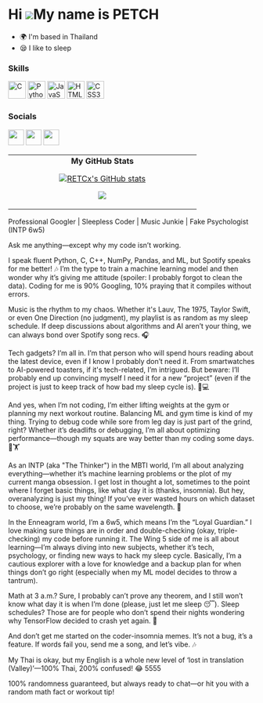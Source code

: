 Hi ![](https://user-images.githubusercontent.com/18350557/176309783-0785949b-9127-417c-8b55-ab5a4333674e.gif)My name is PETCH
=============================================================================================================================

* 🌍  I'm based in Thailand
* 😪  I like to sleep

### Skills
<div>
<p align="left">
<a href="https://docs.microsoft.com/en-us/cpp/?view=msvc-170" target="_blank" rel="noreferrer"><img src="https://raw.githubusercontent.com/danielcranney/readme-generator/main/public/icons/skills/c-colored.svg" width="36" height="36" alt="C" /></a>
<a href="https://www.python.org/" target="_blank" rel="noreferrer"><img src="https://raw.githubusercontent.com/danielcranney/readme-generator/main/public/icons/skills/python-colored.svg" width="36" height="36" alt="Python" /></a>
<a href="https://developer.mozilla.org/en-US/docs/Web/JavaScript" target="_blank" rel="noreferrer"><img src="https://raw.githubusercontent.com/danielcranney/readme-generator/main/public/icons/skills/javascript-colored.svg" width="36" height="36" alt="JavaScript" /></a>
<a href="https://developer.mozilla.org/en-US/docs/Glossary/HTML5" target="_blank" rel="noreferrer"><img src="https://raw.githubusercontent.com/danielcranney/readme-generator/main/public/icons/skills/html5-colored.svg" width="36" height="36" alt="HTML5" /></a>
<a href="https://www.w3.org/TR/CSS/#css" target="_blank" rel="noreferrer"><img src="https://raw.githubusercontent.com/danielcranney/readme-generator/main/public/icons/skills/css3-colored.svg" width="36" height="36" alt="CSS3" /></a>
</p>
<div>

### Socials

<p align="left"> <a href="https://discord.com/users/etcx" target="_blank" rel="noreferrer"><img src="https://raw.githubusercontent.com/danielcranney/readme-generator/main/public/icons/socials/discord.svg" width="32" height="32" /></a> <a href="https://www.github.com/RETCx" target="_blank" rel="noreferrer"><img src="https://raw.githubusercontent.com/danielcranney/readme-generator/main/public/icons/socials/github.svg" width="32" height="32" /></a> <a href="https://www.stackoverflow.com/users/20506941/etc" target="_blank" rel="noreferrer"><img src="https://raw.githubusercontent.com/danielcranney/readme-generator/main/public/icons/socials/stackoverflow.svg" width="32" height="32" /></a></p>





<table border="0" align="center">
<tr border="0">
<td width="50%" align="center">
<b>My GitHub Stats</b>
<p align="left">


<a href="http://www.github.com/RETCx"><img src="https://github-readme-stats.vercel.app/api?username=RETCx&show_icons=true&hide=&count_private=true&title_color=ffffff&text_color=ffffff&icon_color=0891b2&bg_color=1c1917&hide_border=true&show_icons=true" alt="RETCx's GitHub stats" /></a>

<a href="http://www.github.com/RETCx"><img src="https://github-readme-streak-stats.herokuapp.com/?user=RETCx&stroke=ffffff&background=1c1917&ring=ffffff&fire=ffffff&currStreakNum=ffffff&currStreakLabel=ffffff&sideNums=ffffff&sideLabels=ffffff&dates=ffffff&hide_border=true" /></a>


</tr>
</table>


Professional Googler | Sleepless Coder | Music Junkie | Fake Psychologist (INTP 6w5)

Ask me anything—except why my code isn’t working.

I speak fluent Python, C, C++, NumPy, Pandas, and ML, but Spotify speaks for me better! 🎶
I’m the type to train a machine learning model and then wonder why it’s giving me attitude (spoiler: I probably forgot to clean the data). Coding for me is 90% Googling, 10% praying that it compiles without errors.

Music is the rhythm to my chaos. Whether it's Lauv, The 1975, Taylor Swift, or even One Direction (no judgment), my playlist is as random as my sleep schedule. If deep discussions about algorithms and AI aren’t your thing, we can always bond over Spotify song recs. 🎧

Tech gadgets? I’m all in. I’m that person who will spend hours reading about the latest device, even if I know I probably don’t need it. From smartwatches to AI-powered toasters, if it's tech-related, I’m intrigued. But beware: I’ll probably end up convincing myself I need it for a new “project” (even if the project is just to keep track of how bad my sleep cycle is). 📱💻

And yes, when I’m not coding, I’m either lifting weights at the gym or planning my next workout routine. Balancing ML and gym time is kind of my thing. Trying to debug code while sore from leg day is just part of the grind, right? Whether it’s deadlifts or debugging, I’m all about optimizing performance—though my squats are way better than my coding some days. 💪🏋️

As an INTP (aka "The Thinker") in the MBTI world, I’m all about analyzing everything—whether it’s machine learning problems or the plot of my current manga obsession. I get lost in thought a lot, sometimes to the point where I forget basic things, like what day it is (thanks, insomnia). But hey, overanalyzing is just my thing! If you’ve ever wasted hours on which dataset to choose, we’re probably on the same wavelength. 🌌

In the Enneagram world, I’m a 6w5, which means I’m the “Loyal Guardian.” I love making sure things are in order and double-checking (okay, triple-checking) my code before running it. The Wing 5 side of me is all about learning—I’m always diving into new subjects, whether it’s tech, psychology, or finding new ways to hack my sleep cycle. Basically, I’m a cautious explorer with a love for knowledge and a backup plan for when things don’t go right (especially when my ML model decides to throw a tantrum).

Math at 3 a.m.? Sure, I probably can’t prove any theorem, and I still won’t know what day it is when I’m done (please, just let me sleep 😴). Sleep schedules? Those are for people who don’t spend their nights wondering why TensorFlow decided to crash yet again. 🌚

And don’t get me started on the coder-insomnia memes. It’s not a bug, it’s a feature.
If words fail you, send me a song, and let’s vibe. 🎶

My Thai is okay, but my English is a whole new level of ‘lost in translation (Valley)’—100% Thai, 200% confused! 😂 5555

100% randomness guaranteed, but always ready to chat—or hit you with a random math fact or workout tip!
